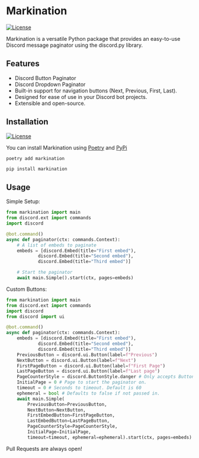 # Markination

[![License](https://img.shields.io/badge/License-MIT-blue.svg)](https://opensource.org/licenses/MIT)

Markination is a versatile Python package that provides an easy-to-use Discord message paginator using the discord.py library.

## Features

- Discord Button Paginator
- Discord Dropdown Paginator
- Built-in support for navigation buttons (Next, Previous, First, Last).
- Designed for ease of use in your Discord bot projects.
- Extensible and open-source.

## Installation

[![License](https://media.discordapp.net/attachments/1093865249645547570/1147899684996780112/LibraryRequiresDiscordpy.png)](https://github.com/rapptz/discord.py)


You can install Markination using [Poetry](https://python-poetry.org/) and [PyPi](https://pypi.org/project/markination/)

```shell
poetry add markination
```

```python
pip install markination
```

## Usage

Simple Setup:
```python
from markination import main
from discord.ext import commands
import discord

@bot.command()
async def paginator(ctx: commands.Context):
    # A list of embeds to paginate
    embeds = [discord.Embed(title="First embed"),         
            discord.Embed(title="Second embed"),
            discord.Embed(title="Third embed")]

    # Start the paginator
    await main.Simple().start(ctx, pages=embeds)
```

Custom Buttons:
```python
from markination import main
from discord.ext import commands
import discord
from discord import ui

@bot.command()
async def paginator(ctx: commands.Context):
    embeds = [discord.Embed(title="First embed"),         
            discord.Embed(title="Second embed"),
            discord.Embed(title="Third embed")]
    PreviousButton = discord.ui.Button(label=f"Previous")
    NextButton = discord.ui.Button(label=f"Next")
    FirstPageButton = discord.ui.Button(label=f"First Page")
    LastPageButton = discord.ui.Button(label=f"Last page")
    PageCounterStyle = discord.ButtonStyle.danger # Only accepts ButtonStyle instead of Button
    InitialPage = 0 # Page to start the paginator on.
    timeout = 0 # Seconds to timeout. Default is 60
    ephemeral = bool # Defaults to false if not passed in.
    await main.Simple(
        PreviousButton=PreviousButton,
        NextButton=NextButton,
        FirstEmbedButton=FirstPageButton,
        LastEmbedButton=LastPageButton,
        PageCounterStyle=PageCounterStyle,
        InitialPage=InitialPage,
        timeout=timeout, ephemeral=ephemeral).start(ctx, pages=embeds)
```

Pull Requests are always open!
